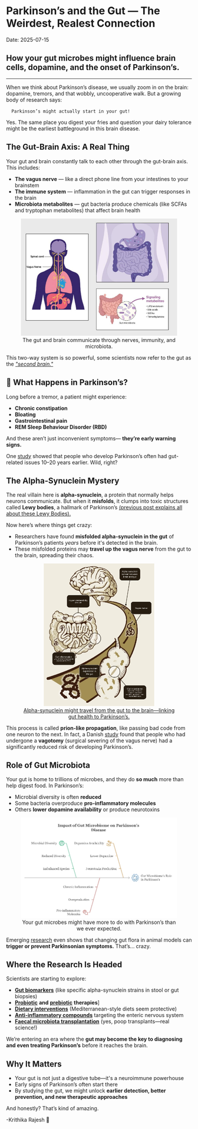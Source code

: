  
# Parkinson’s and the Gut — The Weirdest, Realest Connection
Date: 2025-07-15
## How your gut microbes might influence brain cells, dopamine, and the onset of Parkinson’s.
---


When we think about Parkinson’s disease, we usually zoom in on the brain: dopamine, tremors, and that wobbly, uncooperative walk. But a growing body of research says:

      Parkinson’s might actually start in your gut! 
      
Yes. The same place you digest your fries and question your dairy tolerance might be the earliest battleground in this brain disease.

## The Gut-Brain Axis: A Real Thing
Your gut and brain constantly talk to each other through the gut-brain axis. This includes:

* **The vagus nerve** — like a direct phone line from your intestines to your brainstem
* **The immune system** — inflammation in the gut can trigger responses in the brain
* **Microbiota metabolites** — gut bacteria produce chemicals (like SCFAs and tryptophan metabolites) that affect brain health

<Figure style="text-align: center;">
<img src="../assets/Uno.jpg" alt="Me" width="500" />
<figcaption> The gut and brain communicate through nerves, immunity, and microbiota. </figcaption>
</figure>

This two-way system is so powerful, some scientists now refer to the gut as the [*"second brain."*](https://pmc.ncbi.nlm.nih.gov/articles/PMC4798912/)

## 🔬 What Happens in Parkinson’s?
Long before a tremor, a patient might experience:

* **Chronic constipation**
* **Bloating**
* **Gastrointestinal pain**
* **REM Sleep Behaviour Disorder (RBD)**
  
And these aren’t just inconvenient symptoms— **they’re early warning signs.**

One [study](https://www.nature.com/articles/s41531-025-00894-4) showed that people who develop Parkinson’s often had gut-related issues 10–20 years earlier. Wild, right?

## The Alpha-Synuclein Mystery
The real villain here is **alpha-synuclein**, a protein that normally helps neurons communicate. But when it **misfolds**, it clumps into toxic structures called **Lewy bodies**, a hallmark of Parkinson’s [(previous post explains all about these Lewy Bodies).](https://krithikarajesh.github.io/BenchToBrain.github.io/posts/view.html?post=next.md)

Now here’s where things get crazy:

* Researchers have found **misfolded alpha-synuclein in the gut** of Parkinson’s patients *years* before it's detected in the brain.
* These misfolded proteins may **travel up the vagus nerve** from the gut to the brain, spreading their chaos.

 <Figure style="text-align: center;">
<img src="../assets/Dos.jpg" alt="Me" width="300" />
<figcaption>
<a href="https://neurotorium.org/the-microbiome-gut-brain-axis-in-parkinsons-disease/" target="_blank">
    Alpha-synuclein might travel from the gut to the brain—linking gut health to Parkinson’s.
    </a>
</figcaption>
</figure>

This process is called **prion-like propagation**, like passing bad code from one neuron to the next.
In fact, a Danish [study](https://pmc.ncbi.nlm.nih.gov/articles/PMC5501039/#:~:text=The%20risk%20of%20developing%20PD,rather%20than%20via%20the%20bloodstream.) found that people who had undergone a **vagotomy** (surgical severing of the vagus nerve) had a significantly reduced risk of developing Parkinson’s.

## Role of Gut Microbiota
Your gut is home to trillions of microbes, and they do **so much** more than help digest food. In Parkinson’s:

* Microbial diversity is often **reduced**
* Some bacteria overproduce **pro-inflammatory molecules**
* Others **lower dopamine availability** or produce neurotoxins

<Figure style="text-align: center;">
<img src="../assets/Tres.jpg" alt="Me" width="500" />
<figcaption> Your gut microbes might have more to do with Parkinson’s than we ever expected. </figcaption>
</figure>

Emerging [research](https://www.sciencedirect.com/science/article/abs/pii/S0306452225007651) even shows that changing gut flora in animal models can **trigger or prevent Parkinsonian symptoms.** That’s... crazy.

## Where the Research Is Headed
Scientists are starting to explore:

* [**Gut biomarkers**](https://pmc.ncbi.nlm.nih.gov/articles/PMC11513973/) (like specific alpha-synuclein strains in stool or gut biopsies)
* [**Probiotic**](https://www.sciencedirect.com/science/article/pii/S0965229924000335) **and** [**prebiotic**](https://www.nature.com/articles/s41531-025-00885-5) **therapies**]
* [**Dietary interventions**](https://pmc.ncbi.nlm.nih.gov/articles/PMC10836553/) (Mediterranean-style diets seem protective)
* [**Anti-inflammatory compounds**](https://www.sciencedirect.com/science/article/pii/S1568163722000605) targeting the enteric nervous system
* [**Faecal microbiota transplantation**](https://pmc.ncbi.nlm.nih.gov/articles/PMC10019775/) (yes, poop transplants—real science!)
  
We’re entering an era where the **gut may become the key to diagnosing and even treating Parkinson’s** before it reaches the brain.

## Why It Matters
* Your gut is not just a digestive tube—it's a neuroimmune powerhouse
* Early signs of Parkinson’s often start there
* By studying the gut, we might unlock **earlier detection, better prevention, and new therapeutic approaches**
  
And honestly? That’s kind of amazing.

-Krithika Rajesh 🧠
